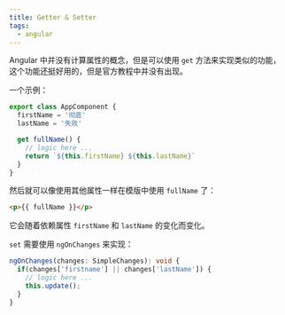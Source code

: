 ```yaml
---
title: Getter & Setter
tags:
  - angular
---
```


Angular 中并没有计算属性的概念，但是可以使用 `get` 方法来实现类似的功能，这个功能还挺好用的，但是官方教程中并没有出现。

一个示例：

```ts
export class AppComponent {
  firstName = '彻底'
  lastName = '失败'

  get fullName() {
    // logic here ...
    return `${this.firstName} ${this.lastName}`
  }
}
```

然后就可以像使用其他属性一样在模版中使用 `fullName` 了：

```html
<p>{{ fullName }}</p>
```

它会随着依赖属性 `firstName` 和 `lastName` 的变化而变化。

`set` 需要使用 `ngOnChanges` 来实现：

```ts
ngOnChanges(changes: SimpleChanges): void {
  if(changes['firstname'] || changes['lastName']) {
    // logic here ...
    this.update();
  }
}
```

